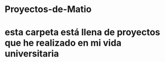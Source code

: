 # Proyectos-de-Matio
# esta carpeta está llena de proyectos que he realizado en mi vida universitaria
